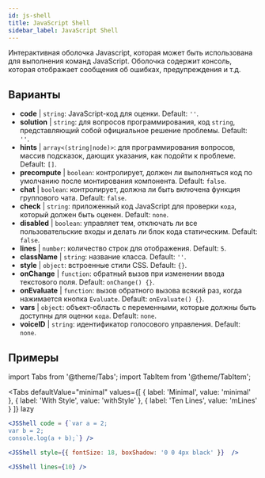 ```yaml
---
id: js-shell
title: JavaScript Shell
sidebar_label: JavaScript Shell
---
```


Интерактивная оболочка Javascript, которая может быть использована для выполнения команд JavaScript. Оболочка содержит консоль, которая отображает сообщения об ошибках, предупреждения и т.д.

## Варианты

* __code__ | `string`: JavaScript-код для оценки. Default: `''`.
* __solution__ | `string`: для вопросов программирования, код `string`, представляющий собой официальное решение проблемы. Default: `''`.
* __hints__ | `array<(string|node)>`: для программирования вопросов, массив подсказок, дающих указания, как подойти к проблеме. Default: `[]`.
* __precompute__ | `boolean`: контролирует, должен ли выполняться код по умолчанию после монтирования компонента. Default: `false`.
* __chat__ | `boolean`: контролирует, должна ли быть включена функция группового чата. Default: `false`.
* __check__ | `string`: приложенный код JavaScript для проверки `кода`, который должен быть оценен. Default: `none`.
* __disabled__ | `boolean`: управляет тем, отключать ли все пользовательские входы и делать ли блок кода статическим. Default: `false`.
* __lines__ | `number`: количество строк для отображения. Default: `5`.
* __className__ | `string`: название класса. Default: `''`.
* __style__ | `object`: встроенные стили CSS. Default: `{}`.
* __onChange__ | `function`: обратный вызов при изменении ввода текстового поля. Default: `onChange() {}`.
* __onEvaluate__ | `function`: вызов обратного вызова всякий раз, когда нажимается кнопка `Evaluate`. Default: `onEvaluate() {}`.
* __vars__ | `object`: объект-область с переменными, которые должны быть доступны для оценки `кода`. Default: `none`.
* __voiceID__ | `string`: идентификатор голосового управления. Default: `none`.


## Примеры

import Tabs from '@theme/Tabs';
import TabItem from '@theme/TabItem';

<Tabs
    defaultValue="minimal"
    values={[
        { label: 'Minimal', value: 'minimal' },
        { label: 'With Style', value: 'withStyle' },
        { label: 'Ten Lines', value: 'mLines' }
    ]}
    lazy
>

<TabItem value="minimal">

```jsx live
<JSShell code = {`var a = 2; 
var b = 2;
console.log(a + b);`} />
```

</TabItem>

<TabItem value="withStyle">

```jsx live
<JSShell style={{ fontSize: 18, boxShadow: '0 0 4px black' }}  />
```

</TabItem>

<TabItem value="mLines">

```jsx live
<JSShell lines={10} />
```

</TabItem>

</Tabs>




